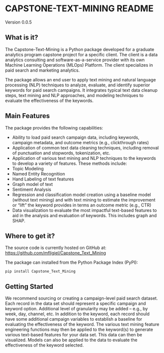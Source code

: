 # CAPSTONE-TEXT-MINING README
Version 0.0.5

## What is it?
The Capstone-Text-Mining is a Python package developed for a graduate analytics program capstone project for a specific client. The client is a data analytics consulting and software-as-a-service provider with its own Machine Learning Operations (MLOps) Platform. The client specializes in paid search and marketing analytics. 

The package allows an end user to apply text mining and natural language processing (NLP) techniques to analyze, evaluate, and identify superior keywords for paid search campaigns. It integrates typical text data cleanup steps, text mining and NLP approaches, and modeling techniques to evaluate the effectiveness of the keywords. 


## Main Features
The package provides the following capabilities: 
- Ability to load paid search campaign data, including keywords, campaign metadata, and outcome metrics (e.g., clickthrough rates) 
- Application of common text data cleaning techniques, including removal of punctuation and stopwords, tokenization, etc. 
- Application of various text mining and NLP techniques to the keywords to develop a variety of features. These methods include: 
- Topic Modeling 
- Named Entity Recognition 
- Hand Labeling of text features 
- Graph model of text 
- Sentiment Analysis 
- Regression and classification model creation using a baseline model (without text mining) and with text mining to estimate the improvement or “lift” the keyword provides in terms an outcome metric (e.g., CTR) 
- Data visualization to evaluate the most impactful text-based features to aid in the analysis and evaluation of keywords. This includes graph and SHAP. 


## Where to get it?

The source code is currently hosted on GitHub at: https://github.com/mfligiel/Capstone_Text_Mining 

The package can installed from the Python Package Index (PyPI):

```pip install Capstone_Text_Mining```


## Getting Started
We recommend sourcing or creating a campaign-level paid search dataset. Each record in the data set should represent a specific campaign and keyword option. Additional level of granularity may be added – e.g., by week, day, channel, etc. In addition to the keyword, each record should have some additional campaign variables to establish a baseline for evaluating the effectiveness of the keyword. The various text mining feature engineering functions may then be applied to the keyword(s) to generate various text-based features for your data set. This data can then be visualized. Models can also be applied to the data to evaluate the effectiveness of the keyword selected. 
